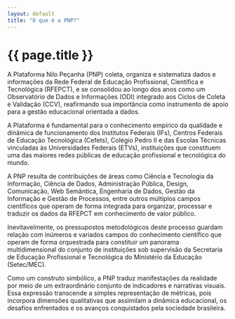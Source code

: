 ```yaml
---
layout: default
title: "O que é a PNP?"
---
```



<!-- Parte de Navegação

Veja qual é a o nome da próxima página e da anterior e adicione abaixo no formato:

[Anterior: Nome da páginas](/documentacao/caminho_do_arquivo)
[Próximo: Nome da páginas »](/documentacao/caminho_do_arquivo) 
-->

# {{ page.title }}

A Plataforma Nilo Peçanha (PNP) coleta, organiza e sistematiza dados e informações da Rede Federal de Educação Profissional, Científica e Tecnológica (RFEPCT), e se consolidou ao longo dos anos como um Observatório de Dados e Informações (ODI) integrado aos Ciclos de Coleta e Validação (CCV), reafirmando sua importância como instrumento de apoio para a gestão educacional orientada a dados.

A Plataforma é fundamental para o conhecimento empírico da qualidade e dinâmica de funcionamento dos Institutos Federais (IFs), Centros Federais de Educação Tecnológica (Cefets), Colégio Pedro II e das Escolas Técnicas vinculadas às Universidades Federais (ETVs), instituições que constituem uma das maiores redes públicas de educação profissional e tecnológica do mundo.

A PNP resulta de contribuições de áreas como Ciência e Tecnologia da Informação, Ciência de Dados, Administração Pública, Design, Comunicação, Web Semântica, Engenharia de Dados, Gestão da Informação e Gestão de Processos, entre outros múltiplos campos científicos que operam de forma integrada para organizar, processar e traduzir os dados da RFEPCT em conhecimento de valor público.

Inevitavelmente, os pressupostos metodológicos deste processo guardam relação com inúmeros e variados campos do conhecimento científico que operam de forma orquestrada para constituir um panorama multidimensional do conjunto de instituições sob supervisão da Secretaria de Educação Profissional e Tecnológica do Ministério da Educação (Setec/MEC).

Como um construto simbólico, a PNP traduz manifestações da realidade por meio de um extraordinário conjunto de indicadores e narrativas visuais. Essa expressão transcende a simples representação de métricas, pois incorpora dimensões qualitativas que assimilam a dinâmica educacional, os desafios enfrentados e os avanços conquistados pela sociedade brasileira.